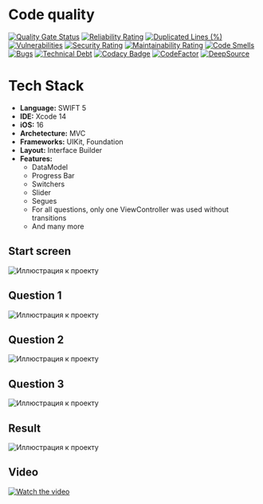 # Code quality
[![Quality Gate Status](https://sonarcloud.io/api/project_badges/measure?project=Quasaryy_AnimalQuiz&metric=alert_status)](https://sonarcloud.io/summary/new_code?id=Quasaryy_AnimalQuiz)
[![Reliability Rating](https://sonarcloud.io/api/project_badges/measure?project=Quasaryy_AnimalQuiz&metric=reliability_rating)](https://sonarcloud.io/summary/new_code?id=Quasaryy_AnimalQuiz)
[![Duplicated Lines (%)](https://sonarcloud.io/api/project_badges/measure?project=Quasaryy_AnimalQuiz&metric=duplicated_lines_density)](https://sonarcloud.io/summary/new_code?id=Quasaryy_AnimalQuiz)
[![Vulnerabilities](https://sonarcloud.io/api/project_badges/measure?project=Quasaryy_AnimalQuiz&metric=vulnerabilities)](https://sonarcloud.io/summary/new_code?id=Quasaryy_AnimalQuiz)
[![Security Rating](https://sonarcloud.io/api/project_badges/measure?project=Quasaryy_AnimalQuiz&metric=security_rating)](https://sonarcloud.io/summary/new_code?id=Quasaryy_AnimalQuiz)
[![Maintainability Rating](https://sonarcloud.io/api/project_badges/measure?project=Quasaryy_AnimalQuiz&metric=sqale_rating)](https://sonarcloud.io/summary/new_code?id=Quasaryy_AnimalQuiz)
[![Code Smells](https://sonarcloud.io/api/project_badges/measure?project=Quasaryy_AnimalQuiz&metric=code_smells)](https://sonarcloud.io/summary/new_code?id=Quasaryy_AnimalQuiz)
[![Bugs](https://sonarcloud.io/api/project_badges/measure?project=Quasaryy_AnimalQuiz&metric=bugs)](https://sonarcloud.io/summary/new_code?id=Quasaryy_AnimalQuiz)
[![Technical Debt](https://sonarcloud.io/api/project_badges/measure?project=Quasaryy_AnimalQuiz&metric=sqale_index)](https://sonarcloud.io/summary/new_code?id=Quasaryy_AnimalQuiz)
[![Codacy Badge](https://app.codacy.com/project/badge/Grade/4859a344a8384e1c9fbee7946f77e500)](https://app.codacy.com/gh/Quasaryy/AnimalQuiz/dashboard?utm_source=gh&utm_medium=referral&utm_content=&utm_campaign=Badge_grade)
[![CodeFactor](https://www.codefactor.io/repository/github/quasaryy/animalquiz/badge)](https://www.codefactor.io/repository/github/quasaryy/animalquiz)
[![DeepSource](https://app.deepsource.com/gh/Quasaryy/AnimalQuiz.svg/?label=active+issues&show_trend=false&token=aWT8CnchRrQJVhaa1fYzGYSY)](https://app.deepsource.com/gh/Quasaryy/AnimalQuiz/)

# Tech Stack
- **Language:** SWIFT 5
- **IDE:** Xcode 14
- **iOS:** 16
- **Archetecture:** MVC
- **Frameworks:**  UIKit, Foundation
- **Layout:** Interface Builder
- **Features:** 
  - DataModel
  - Progress Bar
  - Switchers
  - Slider
  - Segues
  - For all questions, only one ViewController was used without transitions
  - And many more

## Start screen
![Иллюстрация к проекту](https://github.com/Quasaryy/AnimalQuiz/blob/main/1.png)

## Question 1
![Иллюстрация к проекту](https://github.com/Quasaryy/AnimalQuiz/blob/main/2.png)

## Question 2
![Иллюстрация к проекту](https://github.com/Quasaryy/AnimalQuiz/blob/main/3.png)

## Question 3
![Иллюстрация к проекту](https://github.com/Quasaryy/AnimalQuiz/blob/main/4.png)

## Result
![Иллюстрация к проекту](https://github.com/Quasaryy/AnimalQuiz/blob/main/5.png)

## Video
[![Watch the video](https://img.youtube.com/vi/UCy8A8H8vHA/maxresdefault.jpg)](https://youtu.be/UCy8A8H8vHA)
